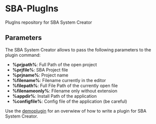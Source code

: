 SBA-PlugIns
===========

PlugIns repository for SBA System Creator

Parameters
----------

The SBA System Creator allows to pass the following parameters to the plugin command:

- **%prjpath%**: Full Path of the open project  
- **%prjfile%**: SBA Project file  
- **%prjname%**: Project name  
- **%filename%**: Filename currently in the editor  
- **%filepath%**: Full File Path of the currently open file  
- **%filenameonly%**: Filename only without extension
- **%appdir%**: Install Path  of the application  
- **%configfile%**: Config file of the application (be careful)  
  
Use the [demoplugin] for an overwiew of how to write a plugin for SBA System Creator.

[demoplugin]:https://github.com/mriscoc/SBA-PlugIns/tree/master/Windows/demoplugin

